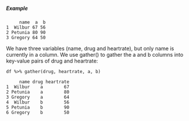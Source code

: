 ##### Example

         name  a  b
    1  Wilbur 67 56
    2 Petunia 80 90
    3 Gregory 64 50

We have three variables (name, drug and heartrate), but only name is currently in a column. We use gather() to gather the a and b columns into key-value pairs of drug and heartrate:

    df %>% gather(drug, heartrate, a, b)

         name drug heartrate
    1  Wilbur    a        67
    2 Petunia    a        80
    3 Gregory    a        64
    4  Wilbur    b        56
    5 Petunia    b        90
    6 Gregory    b        50